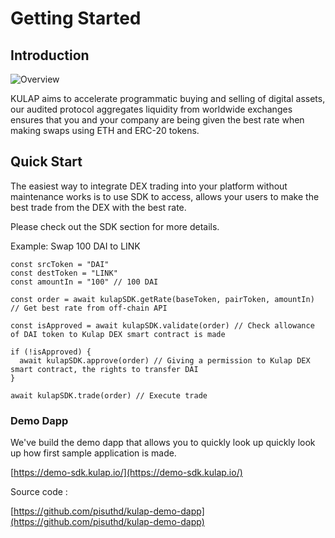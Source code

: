 # Getting Started

## Introduction

![Overview](./KulapOverviewIsomatic.png)

KULAP aims to accelerate programmatic buying and selling of digital assets, our audited protocol aggregates liquidity from worldwide exchanges ensures that you and your company are being given the best rate when making swaps using ETH and ERC-20 tokens.


## Quick Start

The easiest way to integrate DEX trading into your platform without maintenance works is to use SDK to access, allows your users to make the best trade from the DEX with the best rate.

Please check out the SDK section for more details.

Example: Swap 100 DAI to LINK

```
const srcToken = "DAI"
const destToken = "LINK"
const amountIn = "100" // 100 DAI

const order = await kulapSDK.getRate(baseToken, pairToken, amountIn) // Get best rate from off-chain API

const isApproved = await kulapSDK.validate(order) // Check allowance of DAI token to Kulap DEX smart contract is made

if (!isApproved) {
  await kulapSDK.approve(order) // Giving a permission to Kulap DEX smart contract, the rights to transfer DAI
}

await kulapSDK.trade(order) // Execute trade

```
### Demo Dapp

We've build the demo dapp that allows you to quickly look up quickly look up how first sample application is made.

[https://demo-sdk.kulap.io/](https://demo-sdk.kulap.io/)

Source code :

[https://github.com/pisuthd/kulap-demo-dapp](https://github.com/pisuthd/kulap-demo-dapp)
